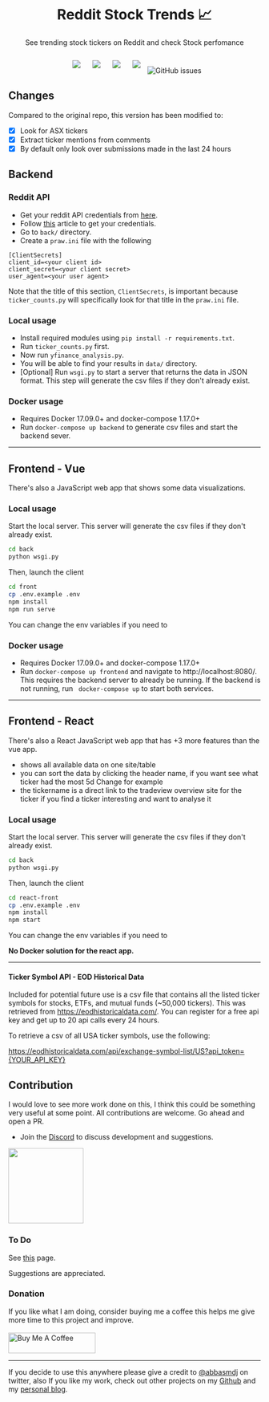 <h1 align="center">Reddit Stock Trends 📈</h1>

<p align="center">
See trending stock tickers on Reddit and check Stock perfomance <br><br>
<img style="padding:10px;" src="https://img.shields.io/github/contributors/iam-abbas/Reddit-Stock-Trends?style=flat-square">
<img style="padding:10px;" src="https://img.shields.io/github/stars/iam-abbas/Reddit-Stock-Trends?style=flat-square">
<img style="padding:10px;" src="https://img.shields.io/github/forks/iam-abbas/Reddit-Stock-Trends?label=Forks&style=flat-square">
<img style="padding:10px;" src="https://img.shields.io/github/license/iam-abbas/Reddit-Stock-Trends?style=flat-square">
<img alt="GitHub issues" src="https://img.shields.io/github/issues/iam-abbas/Reddit-Stock-Trends?style=flat-square">

</p>

## Changes
Compared to the original repo, this version has been modified to:

- [x] Look for ASX tickers
- [x] Extract ticker mentions from comments
- [x] By default only look over submissions made in the last 24 hours

## Backend

### Reddit API

- Get your reddit API credentials from [here](https://www.reddit.com/prefs/apps).
- Follow [this](https://towardsdatascience.com/scraping-reddit-with-praw-76efc1d1e1d9) article to get your credentials.
- Go to `back/` directory.
- Create a `praw.ini` file with the following

```
[ClientSecrets]
client_id=<your client id>
client_secret=<your client secret>
user_agent=<your user agent>
```

Note that the title of this section, `ClientSecrets`, is important because `ticker_counts.py` will specifically look for that title in the `praw.ini` file.

### Local usage

- Install required modules using `pip install -r requirements.txt`.
- Run `ticker_counts.py` first.
- Now run `yfinance_analysis.py`.
- You will be able to find your results in `data/` directory.
- [Optional] Run `wsgi.py` to start a server that returns the data in JSON format. This step will generate the csv files if they don't already exist.

### Docker usage

- Requires Docker 17.09.0+ and docker-compose 1.17.0+
- Run `docker-compose up backend` to generate csv files and start the backend sever.

---

## Frontend - Vue

There's also a JavaScript web app that shows some data visualizations.

### Local usage

Start the local server. This server will generate the csv files if they don't already exist.

```bash
cd back
python wsgi.py
```

Then, launch the client

```bash
cd front
cp .env.example .env
npm install
npm run serve
```

You can change the env variables if you need to

### Docker usage

- Requires Docker 17.09.0+ and docker-compose 1.17.0+
- Run `docker-compose up frontend` and navigate to http://localhost:8080/. This requires the backend server to already be running. If the backend is not running, run ` docker-compose up` to start both services.

---

## Frontend - React

There's also a React JavaScript web app that has +3 more features than the vue app.

- shows all available data on one site/table
- you can sort the data by clicking the header name, if you want see what ticker had the most 5d Change for example
- the tickername is a direct link to the tradeview overview site for the ticker if you find a ticker interesting and want to analyse it

### Local usage

Start the local server. This server will generate the csv files if they don't already exist.

```bash
cd back
python wsgi.py
```

Then, launch the client

```bash
cd react-front
cp .env.example .env
npm install
npm start
```

You can change the env variables if you need to

**No Docker solution for the react app.**

---

#### Ticker Symbol API - EOD Historical Data

Included for potential future use is a csv file that contains all the listed ticker symbols for stocks, ETFs, and
mutual funds (~50,000 tickers). This was retrieved from https://eodhistoricaldata.com/. You can register for a free api key and get up to 20 api calls every 24 hours.

To retrieve a csv of all USA ticker symbols, use the following:

https://eodhistoricaldata.com/api/exchange-symbol-list/US?api_token={YOUR_API_KEY}

## Contribution

I would love to see more work done on this, I think this could be something very useful at some point. All contributions are welcome. Go ahead and open a PR.

- Join the [Discord](https://discord.gg/USsBfc97RM) to discuss development and suggestions.

<a href="https://discord.gg/USsBfc97RM" ><img src="https://preview.redd.it/tpvewx1950311.png?width=1487&format=png&auto=webp&s=be429e3b5e7e51c777497c95b63c5011f9a906b6" width="150px"></a>

### To Do

See [this](https://github.com/iam-abbas/Reddit-Stock-Trends/labels/feature) page.

Suggestions are appreciated.

### Donation

If you like what I am doing, consider buying me a coffee this helps me give more time to this project and improve. <br><br>
<a href="https://www.buymeacoffee.com/abbas" target="_blank"><img src="https://cdn.buymeacoffee.com/buttons/default-orange.png" alt="Buy Me A Coffee" height="41" width="174"></a>

---

If you decide to use this anywhere please give a credit to [@abbasmdj](https://twitter.com/abbasmdj) on twitter, also If you like my work, check out other projects on my [Github](https://github.com/iam-abbas) and my [personal blog](https://abbasmj.com).
